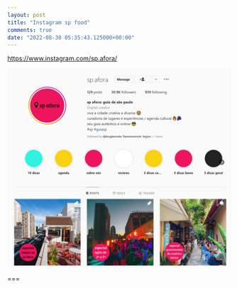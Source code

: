 ```yaml
---
layout: post
title: "Instagram sp food"
comments: true
date: "2022-08-30 05:35:43.125000+00:00"
---
```


https://www.instagram.com/sp.afora/

![](/assets/img/z1Zn-z_n__9ad6d050d17039f90fb6cb3fef7911cd.png)

===


